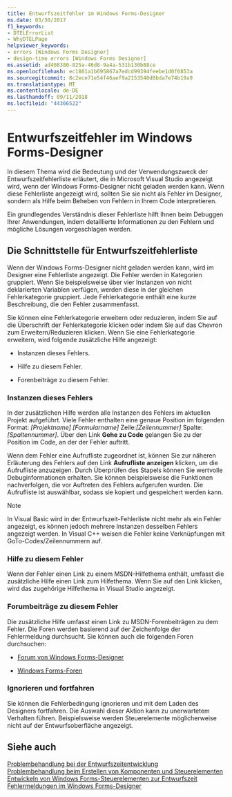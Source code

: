 ```yaml
---
title: Entwurfszeitfehler im Windows Forms-Designer
ms.date: 03/30/2017
f1_keywords:
- DTELErrorList
- WhyDTELPage
helpviewer_keywords:
- errors [Windows Forms Designer]
- design-time errors [Windows Forms Designer]
ms.assetid: ad408380-825a-46d8-9a4a-531b130b88ce
ms.openlocfilehash: ec1801a1b695867a7edcd99394feebe1d0f6853a
ms.sourcegitcommit: 8c2ece71e54f46aef9a2153540d0bda7e74b19a9
ms.translationtype: MT
ms.contentlocale: de-DE
ms.lasthandoff: 09/11/2018
ms.locfileid: "44366522"
---
```

# <a name="design-time-errors-in-the-windows-forms-designer"></a>Entwurfszeitfehler im Windows Forms-Designer
In diesem Thema wird die Bedeutung und der Verwendungszweck der Entwurfszeitfehlerliste erläutert, die in Microsoft Visual Studio angezeigt wird, wenn der Windows Forms-Designer nicht geladen werden kann. Wenn diese Fehlerliste angezeigt wird, sollten Sie sie nicht als Fehler im Designer, sondern als Hilfe beim Beheben von Fehlern in Ihrem Code interpretieren.  
  
 Ein grundlegendes Verständnis dieser Fehlerliste hilft Ihnen beim Debuggen Ihrer Anwendungen, indem detaillierte Informationen zu den Fehlern und mögliche Lösungen vorgeschlagen werden.  
  
## <a name="the-design-time-error-list-interface"></a>Die Schnittstelle für Entwurfszeitfehlerliste  
 Wenn der Windows Forms-Designer nicht geladen werden kann, wird im Designer eine Fehlerliste angezeigt. Die Fehler werden in Kategorien gruppiert. Wenn Sie beispielsweise über vier Instanzen von nicht deklarierten Variablen verfügen, werden diese in der gleichen Fehlerkategorie gruppiert. Jede Fehlerkategorie enthält eine kurze Beschreibung, die den Fehler zusammenfasst.  
  
 Sie können eine Fehlerkategorie erweitern oder reduzieren, indem Sie auf die Überschrift der Fehlerkategorie klicken oder indem Sie auf das Chevron zum Erweitern/Reduzieren klicken. Wenn Sie eine Fehlerkategorie erweitern, wird folgende zusätzliche Hilfe angezeigt:  
  
-   Instanzen dieses Fehlers.  
  
-   Hilfe zu diesem Fehler.  
  
-   Forenbeiträge zu diesem Fehler.  
  
### <a name="instances-of-this-error"></a>Instanzen dieses Fehlers  
 In der zusätzlichen Hilfe werden alle Instanzen des Fehlers im aktuellen Projekt aufgeführt. Viele Fehler enthalten eine genaue Position im folgenden Format: *[Projektname]* *[Formularname]* Zeile:*[Zeilennummer]* Spalte:*[Spaltennummer]*. Über den Link **Gehe zu Code** gelangen Sie zu der Position im Code, an der der Fehler auftritt.  
  
 Wenn dem Fehler eine Aufrufliste zugeordnet ist, können Sie zur näheren Erläuterung des Fehlers auf den Link **Aufrufliste anzeigen** klicken, um die Aufrufliste anzuzeigen. Durch Überprüfen des Stapels können Sie wertvolle Debuginformationen erhalten. Sie können beispielsweise die Funktionen nachverfolgen, die vor Auftreten des Fehlers aufgerufen wurden. Die Aufrufliste ist auswählbar, sodass sie kopiert und gespeichert werden kann.  
  
> [!NOTE]
>  In Visual Basic wird in der Entwurfszeit-Fehlerliste nicht mehr als ein Fehler angezeigt, es können jedoch mehrere Instanzen desselben Fehlers angezeigt werden. In Visual C++ weisen die Fehler keine Verknüpfungen mit GoTo-Codes/Zeilennummern auf.  
  
### <a name="help-with-this-error"></a>Hilfe zu diesem Fehler  
 Wenn der Fehler einen Link zu einem MSDN-Hilfethema enthält, umfasst die zusätzliche Hilfe einen Link zum Hilfethema. Wenn Sie auf den Link klicken, wird das zugehörige Hilfethema in Visual Studio angezeigt.  
  
### <a name="forum-posts-about-this-error"></a>Forumbeiträge zu diesem Fehler  
 Die zusätzliche Hilfe umfasst einen Link zu MSDN-Forenbeiträgen zu dem Fehler. Die Foren werden basierend auf der Zeichenfolge der Fehlermeldung durchsucht. Sie können auch die folgenden Foren durchsuchen:  
  
-   [Forum von Windows Forms-Designer](https://go.microsoft.com/fwlink/?LinkId=203524)  
  
-   [Windows Forms-Foren](https://go.microsoft.com/fwlink/?LinkId=203523)  
  
### <a name="ignore-and-continue"></a>Ignorieren und fortfahren  
 Sie können die Fehlerbedingung ignorieren und mit dem Laden des Designers fortfahren. Die Auswahl dieser Aktion kann zu unerwartetem Verhalten führen. Beispielsweise werden Steuerelemente möglicherweise nicht auf der Entwurfsoberfläche angezeigt.  
  
## <a name="see-also"></a>Siehe auch  
 [Problembehandlung bei der Entwurfszeitentwicklung](https://msdn.microsoft.com/library/e048d08e-fa7c-4be8-b238-4abaa199a0a6)  
 [Problembehandlung beim Erstellen von Komponenten und Steuerelementen](../../../../docs/framework/winforms/controls/troubleshooting-control-and-component-authoring.md)  
 [Entwickeln von Windows Forms-Steuerelementen zur Entwurfszeit](../../../../docs/framework/winforms/controls/developing-windows-forms-controls-at-design-time.md)  
 [Fehlermeldungen im Windows Forms-Designer](https://msdn.microsoft.com/library/cf610bf4-5fe4-471c-bce7-6a05ece07bd2)
